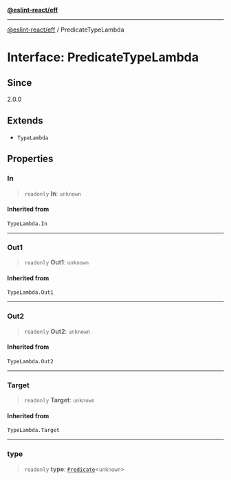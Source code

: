 [**@eslint-react/eff**](../README.md)

***

[@eslint-react/eff](../README.md) / PredicateTypeLambda

# Interface: PredicateTypeLambda

## Since

2.0.0

## Extends

- `TypeLambda`

## Properties

### In

> `readonly` **In**: `unknown`

#### Inherited from

`TypeLambda.In`

***

### Out1

> `readonly` **Out1**: `unknown`

#### Inherited from

`TypeLambda.Out1`

***

### Out2

> `readonly` **Out2**: `unknown`

#### Inherited from

`TypeLambda.Out2`

***

### Target

> `readonly` **Target**: `unknown`

#### Inherited from

`TypeLambda.Target`

***

### type

> `readonly` **type**: [`Predicate`](Predicate.md)\<`unknown`\>
